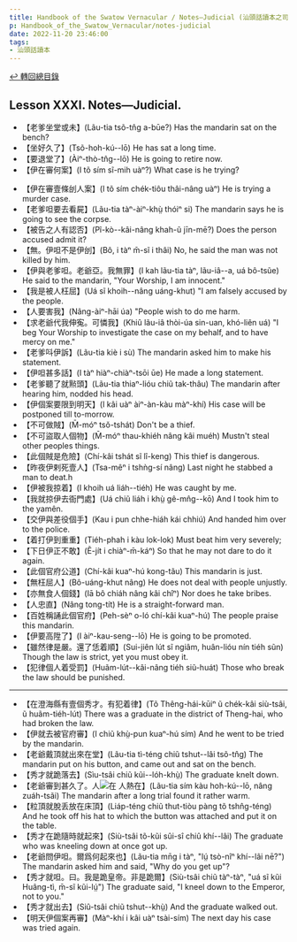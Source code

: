 ```yaml
---
title: Handbook of the Swatow Vernacular / Notes—Judicial (汕頭話讀本之司法(補))
p: Handbook_of_the_Swatow_Vernacular/notes-judicial
date: 2022-11-20 23:46:00
tags: 
- 汕頭話讀本
---
```


[↩️ 轉回總目錄](/Handbook_of_the_Swatow_Vernacular)

## Lesson XXXI. Notes—Judicial.

* 【老爹坐堂或未】(Lãu-tia tsõ-tn̂g a-būe?) Has the mandarin sat on the bench?
* 【坐好久了】(Tsõ-hoh-kú--lō) He has sat a long time.
* 【要退堂了】(Àiⁿ-thò-tn̂g--lō) He is going to retire now.
* 【伊在審何案】(I tõ sím sĩ-mih uàⁿ?) What case is he trying?
<!--more-->
* 【伊在審壹條刣人案】(I tõ sím chék-tiôu thâi-nâng uàⁿ) He is trying a murder case.
* 【老爹呾要去看屍】(Lãu-tia tàⁿ-àiⁿ-khṳ̀ thóiⁿ si) The mandarin says he is going to see the corpse.
* 【被告之人有認否】(Pĩ-kò--kâi-nâng khah-ũ jīn-mē?) Does the person accused admit it?
* 【無。伊呾不是伊刣】(Bô, i tàⁿ m̄-sĩ i thâi) No, he said the man was not killed by him.
* 【伊與老爹呾。老爺亞。我無罪】(I kah lãu-tia tàⁿ, lãu-iâ--a, uá bô-tsũe) He said to the mandarin, "Your Worship, I am innocent."
* 【我是被人枉屈】(Uá sĩ khoih--nâng uáng-khut) "I am falsely accused by the people.
* 【人要害我】(Nâng-àiⁿ-hāi úa) "People wish to do me harm.
* 【求老爺代我伸寃。可憐我】(Khiû lãu-iâ thòi-úa sin-uan, khó-liên uá) "I beg Your Worship to investigate the case on my behalf, and to have mercy on me."
* 【老爹呌伊訴】(Lãu-tia kiè i sù) The mandarin asked him to make his statement.
* 【伊呾甚多話】(I tàⁿ hiàⁿ-chiàⁿ-tsōi ūe) He made a long statement.
* 【老爹聽了就㸃頭】(Lãu-tia thiaⁿ-lióu chiũ tak-thâu) The mandarin after hearing him, nodded his head.
* 【伊個案要限到明天】(I kâi uàⁿ àiⁿ-àn-kàu màⁿ-khí) His case will be postponed till to-morrow.
* 【不可做賊】(M̄-móⁿ tsǒ-tshát) Don't be a thief.
* 【不可盜取人個物】(M̄-móⁿ thau-khiéh nâng kâi muéh) Mustn't steal other peoples things.
* 【此個賊是危險】(Chí-kâi tshát sĩ lî-keng) This thief is dangerous.
* 【昨夜伊剌死壹人】(Tsa-mêⁿ i tshǹg-sí nâng) Last night he stabbed a man to deat.h
* 【伊被我掠着】(I khoih uá liáh--tiéh) He was caught by me.
* 【我就掠伊去衙門處】(Uá chiũ liáh i khṳ̀ gê-mn̂g--kō) And I took him to the yamên.
* 【交伊與差役個手】(Kau i pun chhe-hiáh kái chhiú) And handed him over to the police.
* 【着打伊到重重】(Tiéh-phah i kàu lok-lok) Must beat him very severely;
* 【下日伊正不敢】(Ẽ-jít i chiàⁿ-m̄-káⁿ) So that he may not dare to do it again.
* 【此個官府公道】(Chí-kâi kuaⁿ-hú kong-tãu) This mandarin is just.
* 【無枉屈人】(Bô-uáng-khut nâng) He does not deal with people unjustly.
* 【亦無食人個錢】(Iā bô chiáh nâng kâi chîⁿ) Nor does he take bribes.
* 【人忠直】(Nâng tong-tít) He is a straight-forward man.
* 【百姓稱誦此個官府】(Peh-sèⁿ o-ló chí-kâi kuaⁿ-hú) The people praise this mandarin.
* 【伊要高陞了】(I àiⁿ-kau-seng--lō) He is going to be promoted.
* 【雖然律是嚴。還了恁着順】(Sui-jiên lút sĩ ngiâm, huân-lióu nín tiéh sũn) Though the law is strict, yet you must obey it.
* 【犯律個人着受罰】(Huãm-lút--kâi-nâng tiéh siũ-huát) Those who break the law should be punished.

------

* 【在澄海縣有壹個秀才。有犯着律】(Tõ Thêng-hái-kūiⁿ ũ chék-kâi siù-tsâi, ũ huãm-tiéh-lút) There was a graduate in the district of Theng-hai, who had broken the law.
* 【伊就去被官府審】(I chiũ khṳ̀-pun kuaⁿ-hú sím) And he went to be tried by the mandarin.
* 【老爺戴頂就出來在堂】(Lãu-tia tì-téng chiũ tshut--lâi tsõ-tn̂g) The mandarin put on his button, and came out and sat on the bench.
* 【秀才就跪落去】(Sìu-tsâi chiũ kũi--lóh-khṳ̀) The graduate knelt down.
* 【老爺審到甚久了。人![](https://glyphwiki.org/glyph/u24360.50px.png)在 人熱在】(Lãu-tia sím kàu hoh-kú--lō, nâng zuáh-tsãi) The mandarin after a long trial found it rather warm.
* 【粒頂就脫丢放在床頂】(Liáp-téng chiũ thut-tiòu pàng tõ tshn̂g-téng) And he took off his hat to which the button was attached and put it on the table.
* 【秀才在跪隨時就起來】(Siù-tsâi tõ-kũi sûi-sî chiû khí--lâi) The graduate who was kneeling down at once got up.
* 【老爺問伊呾。爾爲何起來也】(Lãu-tia mn̄g i tàⁿ, "lṳ́ tsò-nîⁿ khí--lâi nē?") The mandarin asked him and said, "Why do you get up"?
* 【秀才就呾。曰。我是跪皇帝。非是跪爾】(Siù-tsâi chiũ tàⁿ-tàⁿ, "uá sĩ kũi Huâng-tì, m̄-sĩ kũi-lṳ́") The graduate said, "I kneel down to the Emperor, not to you."
* 【秀才就出去】(Siû-tsâi chiũ tshut--khṳ̀) And the graduate walked out.
* 【明天伊個案再審】(Màⁿ-khí i kâi uàⁿ tsài-sím) The next day his case was tried again.
